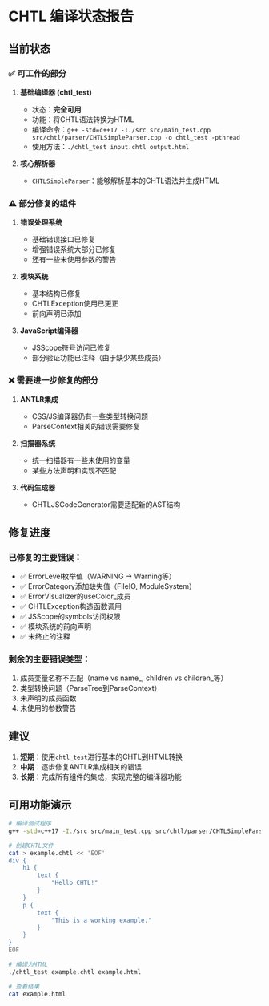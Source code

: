 # CHTL 编译状态报告

## 当前状态

### ✅ 可工作的部分

1. **基础编译器 (chtl_test)**
   - 状态：**完全可用**
   - 功能：将CHTL语法转换为HTML
   - 编译命令：`g++ -std=c++17 -I./src src/main_test.cpp src/chtl/parser/CHTLSimpleParser.cpp -o chtl_test -pthread`
   - 使用方法：`./chtl_test input.chtl output.html`

2. **核心解析器**
   - `CHTLSimpleParser`：能够解析基本的CHTL语法并生成HTML

### ⚠️ 部分修复的组件

1. **错误处理系统**
   - 基础错误接口已修复
   - 增强错误系统大部分已修复
   - 还有一些未使用参数的警告

2. **模块系统**
   - 基本结构已修复
   - CHTLException使用已更正
   - 前向声明已添加

3. **JavaScript编译器**
   - JSScope符号访问已修复
   - 部分验证功能已注释（由于缺少某些成员）

### ❌ 需要进一步修复的部分

1. **ANTLR集成**
   - CSS/JS编译器仍有一些类型转换问题
   - ParseContext相关的错误需要修复

2. **扫描器系统**
   - 统一扫描器有一些未使用的变量
   - 某些方法声明和实现不匹配

3. **代码生成器**
   - CHTLJSCodeGenerator需要适配新的AST结构

## 修复进度

### 已修复的主要错误：
- ✅ ErrorLevel枚举值（WARNING -> Warning等）
- ✅ ErrorCategory添加缺失值（FileIO, ModuleSystem）
- ✅ ErrorVisualizer的useColor_成员
- ✅ CHTLException构造函数调用
- ✅ JSScope的symbols访问权限
- ✅ 模块系统的前向声明
- ✅ 未终止的注释

### 剩余的主要错误类型：
1. 成员变量名称不匹配（name vs name_, children vs children_等）
2. 类型转换问题（ParseTree到ParseContext）
3. 未声明的成员函数
4. 未使用的参数警告

## 建议

1. **短期**：使用`chtl_test`进行基本的CHTL到HTML转换
2. **中期**：逐步修复ANTLR集成相关的错误
3. **长期**：完成所有组件的集成，实现完整的编译器功能

## 可用功能演示

```bash
# 编译测试程序
g++ -std=c++17 -I./src src/main_test.cpp src/chtl/parser/CHTLSimpleParser.cpp -o chtl_test -pthread

# 创建CHTL文件
cat > example.chtl << 'EOF'
div {
    h1 {
        text {
            "Hello CHTL!"
        }
    }
    p {
        text {
            "This is a working example."
        }
    }
}
EOF

# 编译为HTML
./chtl_test example.chtl example.html

# 查看结果
cat example.html
```